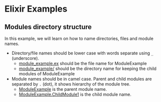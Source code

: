 # Elixir Examples

## Modules directory structure
In this example, we will learn on how to name directories, files and module names.
* Directory/file names should be lower case with words separate using `_` (underscore).
  * [module_example.ex](https://github.com/koladilip/elixir-examples/blob/master/lib/module_example.ex) should be the file name for ModuleExample
  * [module_example/](https://github.com/koladilip/elixir-examples/tree/master/lib/module_example) should be the directory name for keeping the child modules of ModuleExample
* Module names should be in camel case. Parent and child modules are separated by `.` (dot), it shows hierarchy of the module tree. 
  * [ModuleExample](https://github.com/koladilip/elixir-examples/blob/master/lib/module_example.ex) is the parent module name.
  * [ModuleExample.ChildModule1](https://github.com/koladilip/elixir-examples/blob/master/lib/module_example/child_module1.ex) is the child module name.

